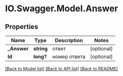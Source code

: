 # IO.Swagger.Model.Answer
## Properties

Name | Type | Description | Notes
------------ | ------------- | ------------- | -------------
**_Answer** | **string** | ответ | [optional] 
**Id** | **long?** | номер ответа | [optional] 

[[Back to Model list]](../README.md#documentation-for-models) [[Back to API list]](../README.md#documentation-for-api-endpoints) [[Back to README]](../README.md)

